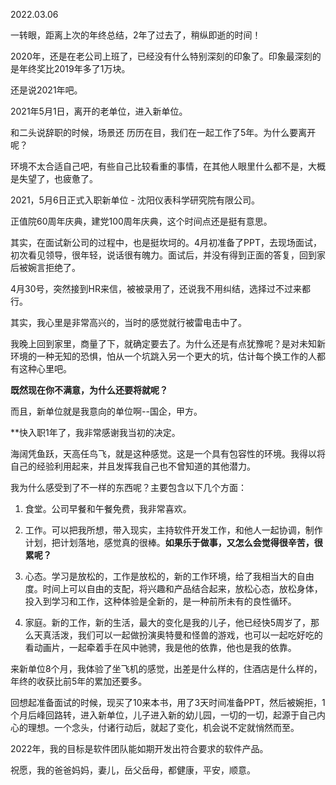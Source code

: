 2022.03.06

一转眼，距离上次的年终总结，2年了过去了，稍纵即逝的时间！

2020年，还是在老公司上班了，已经没有什么特别深刻的印象了。印象最深刻的是年终奖比2019年多了1万块。

还是说2021年吧。

2021年5月1日，离开的老单位，进入新单位。

和二头说辞职的时候，场景还 历历在目，我们在一起工作了5年。为什么要离开呢？

环境不太合适自己吧，有些自己比较看重的事情，在其他人眼里什么都不是，大概是失望了，也疲惫了。

2021，5月6日正式入职新单位 - 沈阳仪表科学研究院有限公司。

正值院60周年庆典，建党100周年庆典，这个时间点还是挺有意思。

其实，在面试新公司的过程中，也是挺坎坷的。4月初准备了PPT，去现场面试，初次看见领导，很年轻，说话很有魄力。面试后，并没有得到正面的答复，回到家后被婉言拒绝了。

4月30号，突然接到HR来信，被被录用了，还说我不用纠结，选择过不过来都行。

其实，我心里是非常高兴的，当时的感觉就行被雷电击中了。

我晚上回到家里，商量了下，就确定要去了。为什么还是有点犹豫呢？是对未知新环境的一种无知的恐惧，怕从一个坑跳入另一个更大的坑，估计每个换工作的人都有这种心里吧。

**既然现在你不满意，为什么还要将就呢？**

而且，新单位就是我意向的单位啊--国企，甲方。

**快入职1年了，我非常感谢我当初的决定。  


海阔凭鱼跃，天高任鸟飞，就是这种感觉。这是一个具有包容性的环境。我得以将自己的经验利用起来，并且发挥我自己也不曾知道的其他潜力。

我为什么感受到了不一样的东西呢？主要包含以下几个方面：

1. 食堂。公司早餐和午餐免费，我非常喜欢。

2. 工作。可以把我所想，带入现实，主持软件开发工作，和他人一起协调，制作计划，把计划落地，感觉真的很棒。**如果乐于做事，又怎么会觉得很辛苦，很累呢？**

3. 心态。学习是放松的，工作是放松的，新的工作环境，给了我相当大的自由度。时间上可以自由的支配，将兴趣和产品结合起来，放松心态，放松身体，投入到学习和工作，这种体验是全新的，是一种前所未有的良性循环。

4. 家庭。新的工作，新的生活，最大的变化是我的儿子，他已经快5周岁了，那么天真活泼，我们可以一起做扮演奥特曼和怪兽的游戏，也可以一起吃好吃的看动画片，一起牵着手在风中驰骋，我是他的依靠，他也是我的依靠。

来新单位8个月，我体验了坐飞机的感觉，出差是什么样的，住酒店是什么样的，年终的收获比前5年的累加还要多。

回想起准备面试的时候，现买了10来本书，用了3天时间准备PPT，然后被婉拒，1个月后峰回路转，进入新单位，儿子进入新的幼儿园，一切的一切，起源于自己内心的理想。一个念头，付诸行动后，就起了变化，机会说不定就悄然而至。

2022年，我的目标是软件团队能如期开发出符合要求的软件产品。

祝愿，我的爸爸妈妈，妻儿，岳父岳母，都健康，平安，顺意。